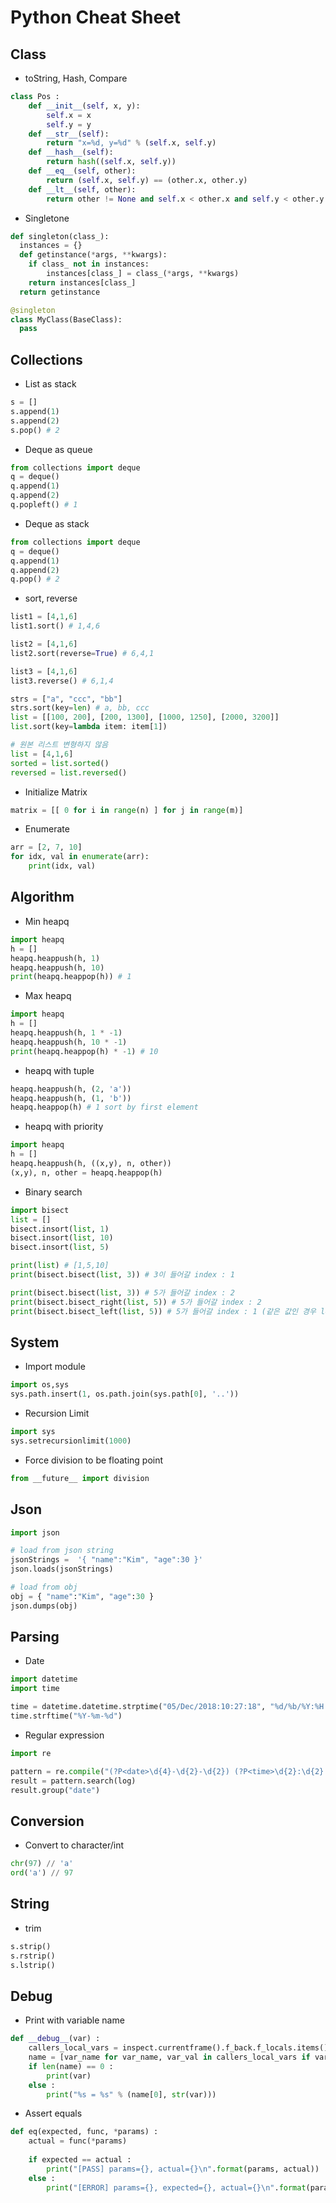 # Python Cheat Sheet

## Class 
* toString, Hash, Compare
```python
class Pos :
    def __init__(self, x, y):
        self.x = x
        self.y = y
    def __str__(self):
        return "x=%d, y=%d" % (self.x, self.y)
    def __hash__(self):
        return hash((self.x, self.y))
    def __eq__(self, other):
        return (self.x, self.y) == (other.x, other.y)
    def __lt__(self, other):
        return other != None and self.x < other.x and self.y < other.y
```
* Singletone
```python
def singleton(class_):
  instances = {}
  def getinstance(*args, **kwargs):
    if class_ not in instances:
        instances[class_] = class_(*args, **kwargs)
    return instances[class_]
  return getinstance

@singleton
class MyClass(BaseClass):
  pass
```

## Collections
* List as stack
```python
s = []
s.append(1)
s.append(2)
s.pop() # 2
```
* Deque as queue
```python
from collections import deque
q = deque()
q.append(1)
q.append(2)
q.popleft() # 1
```
* Deque as stack
```python
from collections import deque
q = deque()
q.append(1)
q.append(2)
q.pop() # 2
```
* sort, reverse
```python
list1 = [4,1,6]
list1.sort() # 1,4,6 

list2 = [4,1,6]
list2.sort(reverse=True) # 6,4,1

list3 = [4,1,6]
list3.reverse() # 6,1,4

strs = ["a", "ccc", "bb"]
strs.sort(key=len) # a, bb, ccc
list = [[100, 200], [200, 1300], [1000, 1250], [2000, 3200]]
list.sort(key=lambda item: item[1])

# 원본 리스트 변형하지 않음
list = [4,1,6]
sorted = list.sorted()
reversed = list.reversed()
```

* Initialize Matrix
```python
matrix = [[ 0 for i in range(n) ] for j in range(m)]
```

* Enumerate
```python
arr = [2, 7, 10]
for idx, val in enumerate(arr):
    print(idx, val)
```

## Algorithm
* Min heapq
```python
import heapq
h = []
heapq.heappush(h, 1)
heapq.heappush(h, 10)
print(heapq.heappop(h)) # 1
```
* Max heapq
```python
import heapq
h = []
heapq.heappush(h, 1 * -1)
heapq.heappush(h, 10 * -1)
print(heapq.heappop(h) * -1) # 10
```
* heapq with tuple
```python
heapq.heappush(h, (2, 'a'))
heapq.heappush(h, (1, 'b'))
heapq.heappop(h) # 1 sort by first element
```
* heapq with priority
```python
import heapq
h = []
heapq.heappush(h, ((x,y), n, other))
(x,y), n, other = heapq.heappop(h)
```
* Binary search
```python
import bisect
list = []
bisect.insort(list, 1)
bisect.insort(list, 10)
bisect.insort(list, 5)

print(list) # [1,5,10]
print(bisect.bisect(list, 3)) # 3이 들어갈 index : 1

print(bisect.bisect(list, 3)) # 5가 들어갈 index : 2
print(bisect.bisect_right(list, 5)) # 5가 들어갈 index : 2
print(bisect.bisect_left(list, 5)) # 5가 들어갈 index : 1 (같은 값인 경우 left)
```

## System 
* Import module
```python
import os,sys
sys.path.insert(1, os.path.join(sys.path[0], '..'))
```
* Recursion Limit
```python
import sys
sys.setrecursionlimit(1000)
```
* Force division to be floating point
```python
from __future__ import division
```

## Json
```python
import json

# load from json string
jsonStrings =  '{ "name":"Kim", "age":30 }'
json.loads(jsonStrings)

# load from obj
obj = { "name":"Kim", "age":30 }
json.dumps(obj)
```

## Parsing
* Date
```python
import datetime
import time

time = datetime.datetime.strptime("05/Dec/2018:10:27:18", "%d/%b/%Y:%H:%M:%S")
time.strftime("%Y-%m-%d")
```
* Regular expression
```python
import re

pattern = re.compile("(?P<date>\d{4}-\d{2}-\d{2}) (?P<time>\d{2}:\d{2}:\d{2}).*")
result = pattern.search(log)
result.group("date")
```

## Conversion
* Convert to character/int
```python
chr(97) // 'a'
ord('a') // 97
```

## String
* trim
```python
s.strip()
s.rstrip()
s.lstrip()
```

## Debug
* Print with variable name
```python 
def __debug__(var) :
    callers_local_vars = inspect.currentframe().f_back.f_locals.items()
    name = [var_name for var_name, var_val in callers_local_vars if var_val is var]
    if len(name) == 0 :
        print(var)
    else :
        print("%s = %s" % (name[0], str(var)))
```
* Assert equals
```python
def eq(expected, func, *params) :
	actual = func(*params)
	
	if expected == actual :
		print("[PASS] params={}, actual={}\n".format(params, actual))
	else :
		print("[ERROR] params={}, expected={}, actual={}\n".format(params, expected, actual))
```
